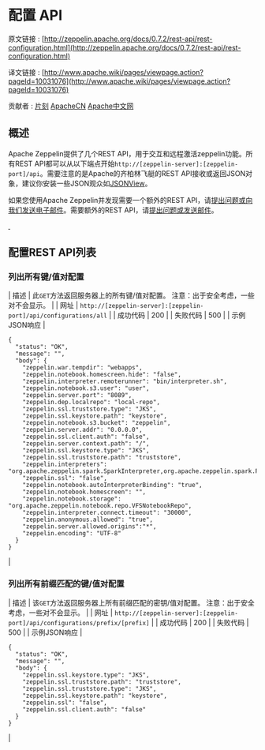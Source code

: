 # 配置 API

原文链接 : [http://zeppelin.apache.org/docs/0.7.2/rest-api/rest-configuration.html](http://zeppelin.apache.org/docs/0.7.2/rest-api/rest-configuration.html)

译文链接 : [http://www.apache.wiki/pages/viewpage.action?pageId=10031076](http://www.apache.wiki/pages/viewpage.action?pageId=10031076)

贡献者 : [片刻](/display/~jiangzhonglian) [ApacheCN](/display/~apachecn) [Apache中文网](/display/~apachechina)

## 概述

Apache Zeppelin提供了几个REST API，用于交互和远程激活zeppelin功能。所有REST API都可以从以下端点开始`http://[zeppelin-server]:[zeppelin-port]/api`。需要注意的是Apache的齐柏林飞艇的REST API接收或返回JSON对象，建议你安装一些JSON观众如[JSONView](https://chrome.google.com/webstore/detail/jsonview/chklaanhfefbnpoihckbnefhakgolnmc)。

如果您使用Apache Zeppelin并发现需要一个额外的REST API，请[提出问题或向我们发送电子邮件](http://zeppelin.apache.org/community.html)。需要额外的REST API，请[提出问题或发送邮件](http://zeppelin.apache.org/docs/community.html)。

[ ](http://zeppelin.apache.org/docs/0.7.2/rest-api/rest-configuration.html#configuration-rest-api-list)

## 配置REST API列表

### 列出所有键/值对配置

| 描述 | 此`GET`方法返回服务器上的所有键/值对配置。
注意：出于安全考虑，一些对不会显示。 |
| 网址 | `http://[zeppelin-server]:[zeppelin-port]/api/configurations/all` |
| 成功代码 | 200 |
| 失败代码 | 500 |
| 示例JSON响应 | 

```
{
  "status": "OK",
  "message": "",
  "body": {
    "zeppelin.war.tempdir": "webapps",
    "zeppelin.notebook.homescreen.hide": "false",
    "zeppelin.interpreter.remoterunner": "bin/interpreter.sh",
    "zeppelin.notebook.s3.user": "user",
    "zeppelin.server.port": "8089",
    "zeppelin.dep.localrepo": "local-repo",
    "zeppelin.ssl.truststore.type": "JKS",
    "zeppelin.ssl.keystore.path": "keystore",
    "zeppelin.notebook.s3.bucket": "zeppelin",
    "zeppelin.server.addr": "0.0.0.0",
    "zeppelin.ssl.client.auth": "false",
    "zeppelin.server.context.path": "/",
    "zeppelin.ssl.keystore.type": "JKS",
    "zeppelin.ssl.truststore.path": "truststore",
    "zeppelin.interpreters": "org.apache.zeppelin.spark.SparkInterpreter,org.apache.zeppelin.spark.PySparkInterpreter,org.apache.zeppelin.spark.SparkRInterpreter,org.apache.zeppelin.spark.SparkSqlInterpreter,org.apache.zeppelin.spark.DepInterpreter,org.apache.zeppelin.markdown.Markdown,org.apache.zeppelin.angular.AngularInterpreter,org.apache.zeppelin.shell.ShellInterpreter,org.apache.zeppelin.flink.FlinkInterpreter,org.apache.zeppelin.lens.LensInterpreter,org.apache.zeppelin.ignite.IgniteInterpreter,org.apache.zeppelin.ignite.IgniteSqlInterpreter,org.apache.zeppelin.cassandra.CassandraInterpreter,org.apache.zeppelin.geode.GeodeOqlInterpreter,org.apache.zeppelin.postgresql.PostgreSqlInterpreter,org.apache.zeppelin.kylin.KylinInterpreter,org.apache.zeppelin.elasticsearch.ElasticsearchInterpreter,org.apache.zeppelin.scalding.ScaldingInterpreter",
    "zeppelin.ssl": "false",
    "zeppelin.notebook.autoInterpreterBinding": "true",
    "zeppelin.notebook.homescreen": "",
    "zeppelin.notebook.storage": "org.apache.zeppelin.notebook.repo.VFSNotebookRepo",
    "zeppelin.interpreter.connect.timeout": "30000",
    "zeppelin.anonymous.allowed": "true",
    "zeppelin.server.allowed.origins":"*",
    "zeppelin.encoding": "UTF-8"
  }
}
```

 |

### 列出所有前缀匹配的键/值对配置

| 描述 | 该`GET`方法返回服务器上所有前缀匹配的密钥/值对配置。
注意：出于安全考虑，一些对不会显示。 |
| 网址 | `http://[zeppelin-server]:[zeppelin-port]/api/configurations/prefix/[prefix]` |
| 成功代码 | 200 |
| 失败代码 | 500 |
| 示例JSON响应 | 

```
{
  "status": "OK",
  "message": "",
  "body": {
    "zeppelin.ssl.keystore.type": "JKS",
    "zeppelin.ssl.truststore.path": "truststore",
    "zeppelin.ssl.truststore.type": "JKS",
    "zeppelin.ssl.keystore.path": "keystore",
    "zeppelin.ssl": "false",
    "zeppelin.ssl.client.auth": "false"
  }
}
```

 |